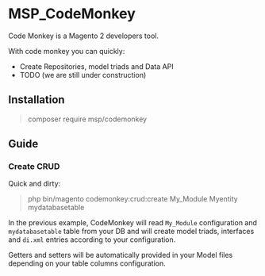 # MSP_CodeMonkey

Code Monkey is a Magento 2 developers tool.

With code monkey you can quickly:
- Create Repositories, model triads and Data API
- TODO (we are still under construction)

## Installation

> composer require msp/codemonkey

## Guide

### Create CRUD

Quick and dirty:

> php bin/magento codemonkey:crud:create My_Module Myentity mydatabasetable

In the previous example, CodeMonkey will read `My_Module` configuration and `mydatabasetable` table from your DB and will create model triads,
interfaces and `di.xml` entries according to your configuration.

Getters and setters will be automatically provided in your Model files depending on your table columns configuration.


